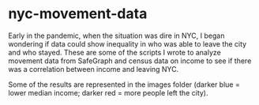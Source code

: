 # nyc-movement-data

Early in the pandemic, when the situation was dire in NYC, I began wondering if data could show inequality in who was able to leave the city and who stayed. These are some of the scripts I wrote to analyze movement data from SafeGraph and census data on income to see if there was a correlation between income and leaving NYC. 

Some of the results are represented in the images folder (darker blue = lower median income; darker red = more people left the city).